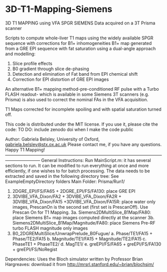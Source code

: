 # 3D-T1-Mapping-Siemens

3D T1 MAPPING using VFA SPGR 
SIEMENS Data acquired on a 3T Prisma scanner

Scripts to compute whole-liver T1 maps using the widely available SPGR sequence with corrections for B1+ inhomogeneities
B1+ map generated from a GRE EPI sequence with fat saturation using a dual-angle approach and modelling:
1. Slice profile effects
2. B0 gradient through slice de-phasing
3. Detection and elimination of Fat band from EPI chemical shift 
4. Correction for EPI distortion of GRE EPI images

An alternative B1+ mapping method-pre-conditioned RF pulse with a Turbo FLASH readout- which is available in some Siemens 3T scanners (e.g. Prisma) is also used to correct the nominal FAs in the VFA acquisition. 

T1 Maps corrected for incomplete spoiling and with spatial saturation turned off.

This code is distributed under the MIT license. If you use it, please cite the code: TO DO: include zenodo doi when I make the code public

Author: Gabriela Belsley, University of Oxford, gabriela.belsley@stx.ox.ac.uk
Please contact me, if you have any questions. Happy T1 Mapping!
————————————————————————————————————————————
General Instructions:
Run MainScript.m: it has several sections to run. 
It can be modified to run everything at once and more efficiently, if one wishes to for batch processing. 
The data needs to be extracted and saved in the following directory tree:
See ExampleEmptyDirectory folders
Main Folder: Prisma/Run1/
1. 2DGRE_EPI/FS/FA65 + 2DGRE_EPI/FS/FA130: place GRE EPI
2. 3DVIBE_VFA_Dixon/FA2 + 3DVIBE_VFA_Dixon/FA2R + 3DVIBE_VFA_Dixon/FA15 +3DVIBE_VFA_Dixon/FA15R: place water only images, PrescanOn is the second set (first set is PrescanOff). Use Prescan On for T1 Mapping.
3a. Siemens2DMultiSlice_B1Map/FA80: place Siemens B1+ map images computed directly at the scanner
3b. Siemens2DMultiSlice_B1Map/Magnitude/FA80: place Siemens Pre-RF turbo FLASH magnitude only images 
4. B0_2DGREMultiSlice/UnwrapPrelude_B0Fugue/
	a. Phase/TE1/FA15 + Phase/TE2/FA15 
	b. Magnitude/TE1/FA15 + Magnitude/TE2/FA15 
	c. PhaseTE1  + PhaseTE2/
	d. MagTE1/
	e. greEPI/FS/FA65 + greEPI/FS/FA130 + greEPI/FS/NoRegist


Dependencies:
Uses the Bloch simulator written by Professor Brian Hargreaves: download it from http://mrsrl.stanford.edu/~brian/blochsim/
